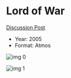 # Lord of War

[Discussion Post](https://www.avsforum.com/threads/bass-eq-for-filtered-movies.2995212/post-57777494)

* Year: 2005
* Format: Atmos

![img 0](https://i.imgur.com/VXLxY1x.jpg)

![img 1](https://i.imgur.com/6bpWj2C.jpg)

